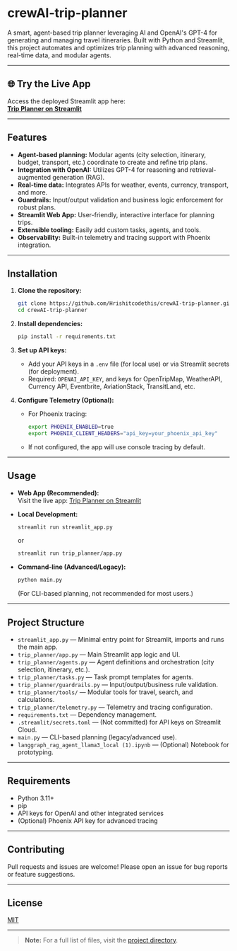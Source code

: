 # crewAI-trip-planner

A smart, agent-based trip planner leveraging AI and OpenAI's GPT-4 for generating and managing travel itineraries. Built with Python and Streamlit, this project automates and optimizes trip planning with advanced reasoning, real-time data, and modular agents.

---

## 🌐 Try the Live App

Access the deployed Streamlit app here:  
**[Trip Planner on Streamlit](https://appapppy-dlyihw7zvuupplcvgwnf2b.streamlit.app)**

---

## Features

- **Agent-based planning:** Modular agents (city selection, itinerary, budget, transport, etc.) coordinate to create and refine trip plans.
- **Integration with OpenAI:** Utilizes GPT-4 for reasoning and retrieval-augmented generation (RAG).
- **Real-time data:** Integrates APIs for weather, events, currency, transport, and more.
- **Guardrails:** Input/output validation and business logic enforcement for robust plans.
- **Streamlit Web App:** User-friendly, interactive interface for planning trips.
- **Extensible tooling:** Easily add custom tasks, agents, and tools.
- **Observability:** Built-in telemetry and tracing support with Phoenix integration.

---

## Installation

1. **Clone the repository:**
   ```sh
   git clone https://github.com/Hrishitcodethis/crewAI-trip-planner.git
   cd crewAI-trip-planner
   ```

2. **Install dependencies:**
   ```sh
   pip install -r requirements.txt
   ```

3. **Set up API keys:**
   - Add your API keys in a `.env` file (for local use) or via Streamlit secrets (for deployment).
   - Required: `OPENAI_API_KEY`, and keys for OpenTripMap, WeatherAPI, Currency API, Eventbrite, AviationStack, TransitLand, etc.

4. **Configure Telemetry (Optional):**
   - For Phoenix tracing:
     ```sh
     export PHOENIX_ENABLED=true
     export PHOENIX_CLIENT_HEADERS="api_key=your_phoenix_api_key"
     ```
   - If not configured, the app will use console tracing by default.

---

## Usage

- **Web App (Recommended):**  
  Visit the live app: [Trip Planner on Streamlit](https://appapppy-dlyihw7zvuupplcvgwnf2b.streamlit.app)

- **Local Development:**  
  ```sh
  streamlit run streamlit_app.py
  ```
  or
  ```sh
  streamlit run trip_planner/app.py
  ```

- **Command-line (Advanced/Legacy):**  
  ```sh
  python main.py
  ```
  (For CLI-based planning, not recommended for most users.)

---

## Project Structure

- `streamlit_app.py` — Minimal entry point for Streamlit, imports and runs the main app.
- `trip_planner/app.py` — Main Streamlit app logic and UI.
- `trip_planner/agents.py` — Agent definitions and orchestration (city selection, itinerary, etc.).
- `trip_planner/tasks.py` — Task prompt templates for agents.
- `trip_planner/guardrails.py` — Input/output/business rule validation.
- `trip_planner/tools/` — Modular tools for travel, search, and calculations.
- `trip_planner/telemetry.py` — Telemetry and tracing configuration.
- `requirements.txt` — Dependency management.
- `.streamlit/secrets.toml` — (Not committed) for API keys on Streamlit Cloud.
- `main.py` — CLI-based planning (legacy/advanced use).
- `langgraph_rag_agent_llama3_local (1).ipynb` — (Optional) Notebook for prototyping.

---

## Requirements

- Python 3.11+
- pip
- API keys for OpenAI and other integrated services
- (Optional) Phoenix API key for advanced tracing

---

## Contributing

Pull requests and issues are welcome! Please open an issue for bug reports or feature suggestions.

---

## License

[MIT](LICENSE)

---

> **Note:** For a full list of files, visit the [project directory](https://github.com/Hrishitcodethis/crewAI-trip-planner/tree/main/).
